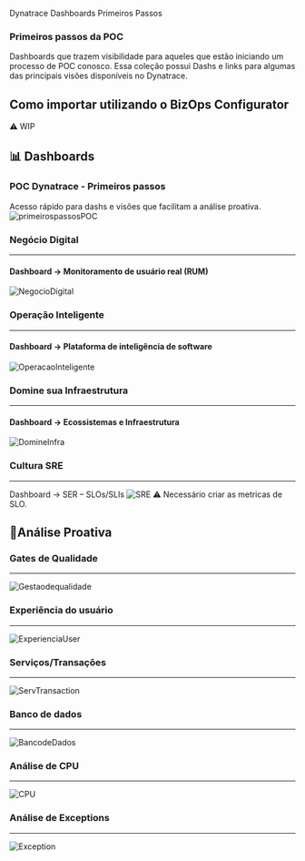 Dynatrace Dashboards Primeiros Passos

### Primeiros passos da POC
Dashboards que trazem visibilidade para aqueles que estão iniciando um processo de POC conosco. Essa coleção possui Dashs e links para algumas das principais visões disponíveis no Dynatrace.

## Como importar utilizando o BizOps Configurator
⚠️ WIP

## 📊 Dashboards
### POC Dynatrace - Primeiros passos
Acesso rápido para dashs e visões que facilitam a análise proativa.
![primeirospassosPOC](https://user-images.githubusercontent.com/54456808/135157776-7cd31c5d-3e1e-4699-970a-8ec96f974d37.PNG)

### Negócio Digital
_____________________
#### Dashboard -> Monitoramento de usuário real (RUM)
![NegocioDigital](https://user-images.githubusercontent.com/54456808/135160954-640d99da-2851-4b09-9270-840e8fa94234.PNG)

### Operação Inteligente
_____________________
#### Dashboard -> Plataforma de inteligência de software
![OperacaoInteligente](https://user-images.githubusercontent.com/54456808/135160991-c45aee70-a6c5-4148-822f-b85f50098b54.PNG)

### Domine sua Infraestrutura
_____________________
#### Dashboard -> Ecossistemas e Infraestrutura
![DomineInfra](https://user-images.githubusercontent.com/54456808/135161044-498d55bf-f77c-4844-9fbf-527a9106ff47.PNG)

### Cultura SRE
_____________________
Dashboard -> SER – SLOs/SLIs
![SRE](https://user-images.githubusercontent.com/54456808/135161071-8ea19d77-5b43-451f-ae35-c8103aeb976e.PNG)
⚠️ Necessário criar as metricas de SLO.

## 🔎Análise Proativa
### Gates de Qualidade
_____________________
![Gestaodequalidade](https://user-images.githubusercontent.com/54456808/135161676-d814b054-26e7-474a-a0d2-b6bbd9e2adb6.PNG)

### Experiência do usuário
_____________________
![ExperienciaUser](https://user-images.githubusercontent.com/54456808/135161720-44ff0751-1e65-4667-a2b9-b64624e758e1.PNG)

### Serviços/Transações
_____________________
![ServTransaction](https://user-images.githubusercontent.com/54456808/135161762-34c5bb48-9997-4289-b9f2-8f5f40aec778.PNG)

### Banco de dados
_____________________
![BancodeDados](https://user-images.githubusercontent.com/54456808/135161791-42a60e0c-1f86-4e18-95cf-3184bfa053e9.PNG)

### Análise de CPU
_____________________
![CPU](https://user-images.githubusercontent.com/54456808/135161855-a1cf4cb4-425a-466a-84fe-4120f9da4e4f.PNG)

### Análise de Exceptions
_____________________
![Exception](https://user-images.githubusercontent.com/54456808/135161884-03a0bec8-867f-4510-bfae-c11a8562340d.PNG)
